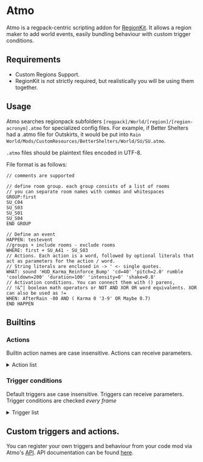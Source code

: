 # Atmo
 
Atmo is a regpack-centric scripting addon for [RegionKit](https://github.com/DryCryCrystal/Region-Kit). It allows a region maker to add world events, easily bundling behaviour with custom trigger conditions.

## Requirements

- Custom Regions Support.
- RegionKit is not strictly required, but realistically you will be using them together.

## Usage

Atmo searches regionpack subfolders `[regpack]/World/[region]/[region-acronym].atmo` for specialized config files. For example, if Better Shelters had a .atmo file for Outskirts, it would be put into `Rain World/Mods/CustomResources/BetterShelters/World/SU/SU.atmo`.

`.atmo` files should be plaintext files encoded in UTF-8.

File format is as follows:

```
// comments are supported

// define room group. each group consists of a list of rooms
// you can separate room names with commas and whitespaces
GROUP:first
SU_C04
SU_S03
SU_S01
SU_S04
END GROUP

// Define an event
HAPPEN: testevent
//groups + include rooms - exclude rooms
WHERE: first + SU_A41 - SU_S03
// Actions. Each action is a word, followed by optional literals that act as parameters for the action / word.
// String literals are enclosed in -> ' <- single quotes.
WHAT: sound 'HUD_Karma_Reinforce_Bump' 'cd=40' 'pitch=2.0' rumble 'cooldown=200' 'duration=100' 'intensity=0' 'shake=0.8'
// Activation conditions. You can connect them with () parens,
// !&^| boolean math operators or NOT AND XOR OR word equivalents. XOR can also be used as !=
WHEN: AfterRain -80 AND ( Karma 0 '3-9' OR Maybe 0.7)
END HAPPEN
```

## Builtins
### Actions

Builtin action names are case insensitive. Actions can receive parameters. 

<details><summary>Action list</summary>
<p>

- `playergrav`/`playergravity`: applies a custom gravity multiplier to players in the room.
  - First parameter sets the multiplier (default 0.5).
  - Example: `playergrav 0.3`.
- `sound`/`playsound`: Plays a specified sound with a set interval.
  - parameter 1 (required): sound ID.
  - subsequent parameters are received in form of `paramname=value`. they are as follows:
    - `cd`/`cooldown`: delay (frames) between each sound cue. set to negative to make it only play once.
    - `vol`/`volume`: volume of the sound. default 1.0.
    - `pitch`: sound pitch. default 1.0.
  - Example: `sound 'HUD_Karma_Reinforce_Bump' 'cd=40' 'pitch=2.0'`
- `rumble`/`screenshake`: shakes the screen.
  - parameters are received in form of `paramname=value`. they are as follows:
    - `cd`/`cooldown`: time between shakes (frames). Set to negative to make it not reset.
    - `duration`: duration of a shake. Set to negative to make it shake forever after being triggered.
    - `shake`: shake intensity. default 0.5
  - Example: `rumble 'cooldown=200' 'duration=100' 'intensity=0' 'shake=0.8'`

</p>
</details>
    
### Trigger conditions

Default triggers ase case insensitive. Triggers can receive parameters. Trigger conditions are checked *every frame*

<details><summary>Trigger list</summary>
<p>

- `always`: Always active. No arguments.
- `untilrain`/`beforerain`: Active until rain starts.
  - Optional parameter sets an additional delay (in frames), which can be negative.
- `afterrain`: Active after rain.
  - Optional parameter sets an additional delay (in frames), which can be negative.
- `everyx`/`every`: Active for *one* frame every X frames. Default delay is 40 (one second);
  - optional parameter sets a custom delay.
- `maybe`/`chance`: Every cycle, this trigger is either active or inactive.
  - First parameter sets the chance (it should be between 0 and 1, default value 0.5).
- `flicker`: this trigger turns on and off periodically. receives up to 5 parameters:
  - minimum Active time (frames)
  - maximum Active time (frames)
  - minimum Inactive time (frames)
  - maximum Inactive time (frames)
  - start enabled (`1`, `true` or `yes` to enable)
- `karma`: active when a karma requirement is met.
  - receives any number of integer parameters (`karma 1 5 9`) for individual levels, can also receive ranges in string parameters (`karma '1-3'`)
- `visited`/`playervisited`: each cycle, activates *after* the player visits one of the rooms provided as parameters and stays on.
  - string parameters contain room names.

</p>
</details>

## Custom triggers and actions.

You can register your own triggers and behaviour from your code mod via Atmo's [API](src/API.cs). API documentation can be found [here](API.md).
